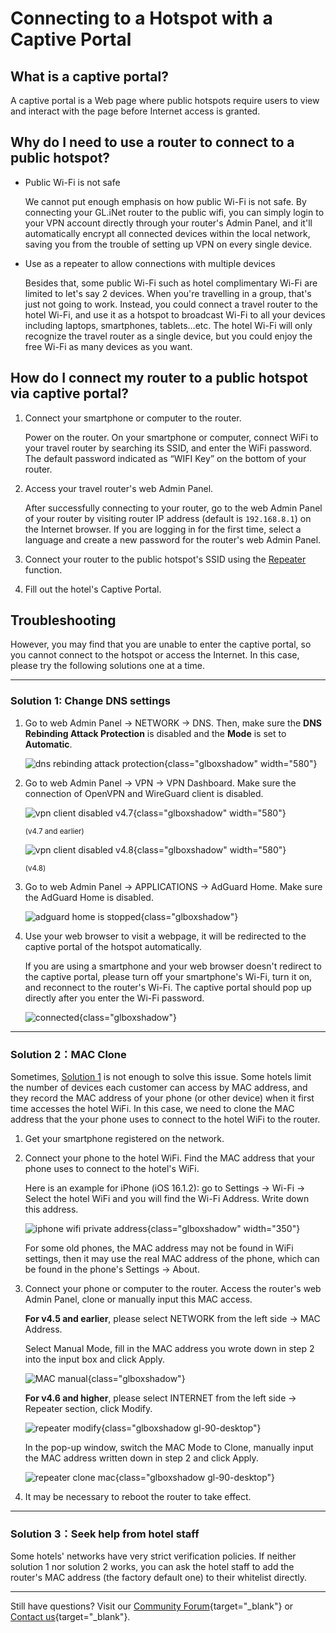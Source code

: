 # Connecting to a Hotspot with a Captive Portal

## What is a captive portal?

A captive portal is a Web page where public hotspots require users to view and interact with the page before Internet access is granted.

## Why do I need to use a router to connect to a public hotspot?

* Public Wi-Fi is not safe

    We cannot put enough emphasis on how public Wi-Fi is not safe. By connecting your GL.iNet router to the public wifi, you can simply login to your VPN account directly through your router's Admin Panel, and it'll automatically encrypt all connected devices within the local network, saving you from the trouble of setting up VPN on every single device. 

* Use as a repeater to allow connections with multiple devices

    Besides that, some public Wi-Fi such as hotel complimentary Wi-Fi are limited to let's say 2 devices. When you're travelling in a group, that's just not going to work. Instead, you could connect a travel router to the hotel Wi-Fi, and use it as a hotspot to broadcast Wi-Fi to all your devices including laptops, smartphones, tablets…etc. The hotel Wi-Fi will only recognize the travel router as a single device, but you could enjoy the free Wi-Fi as many devices as you want. 

## How do I connect my router to a public hotspot via captive portal?

1. Connect your smartphone or computer to the router.

    Power on the router. On your smartphone or computer, connect WiFi to your travel router by searching its SSID, and enter the WiFi password. The default password indicated as “WIFI Key” on the bottom of your router.

2. Access your travel router's web Admin Panel.

    After successfully connecting to your router, go to the web Admin Panel of your router by visiting router IP address (default is `192.168.8.1`) on the Internet browser. If you are logging in for the first time, select a language and create a new password for the router's web Admin Panel.

3. Connect your router to the public hotspot's SSID using the [Repeater](../interface_guide/internet_repeater.md/) function.

4. Fill out the hotel's Captive Portal.

## Troubleshooting

However, you may find that you are unable to enter the captive portal, so you cannot connect to the hotspot or access the Internet. In this case, please try the following solutions one at a time.

---

### Solution 1: Change DNS settings

1. Go to web Admin Panel -> NETWORK -> DNS. Then, make sure the **DNS Rebinding Attack Protection** is disabled and the **Mode** is set to **Automatic**.

    ![dns rebinding attack protection](https://static.gl-inet.com/docs/router/en/4/tutorials/connect_to_a_hotspot_with_captive_portal/dns_rebinding_attack_protection.png){class="glboxshadow" width="580"}

2. Go to web Admin Panel -> VPN -> VPN Dashboard. Make sure the connection of OpenVPN and WireGuard client is disabled.

    ![vpn client disabled v4.7](https://static.gl-inet.com/docs/router/en/4/tutorials/connect_to_a_hotspot_with_captive_portal/vpn_client_is_disable.png){class="glboxshadow" width="580"}
    
    <small>(v4.7 and earlier)</small>

    ![vpn client disabled v4.8](https://static.gl-inet.com/docs/router/en/4/tutorials/connect_to_a_hotspot_with_captive_portal/vpn_disabled_4.8.jpg){class="glboxshadow" width="580"}
    
    <small>(v4.8)</small>

3. Go to web Admin Panel -> APPLICATIONS -> AdGuard Home. Make sure the AdGuard Home is disabled.

    ![adguard home is stopped](https://static.gl-inet.com/docs/router/en/4/tutorials/connect_to_a_hotspot_with_captive_portal/adguardhome_init.png){class="glboxshadow"}

4. Use your web browser to visit a webpage, it will be redirected to the captive portal of the hotspot automatically.

    If you are using a smartphone and your web browser doesn't redirect to the captive portal, please turn off your smartphone's Wi-Fi, turn it on, and reconnect to the router's Wi-Fi. The captive portal should pop up directly after you enter the Wi-Fi password.

    ![connected](https://static.gl-inet.com/docs/router/en/4/tutorials/connect_to_a_hotspot_with_captive_portal/connected.png){class="glboxshadow"}

---

### Solution 2：MAC Clone

Sometimes, [Solution 1](#solution-1-change-dns-settings) is not enough to solve this issue. Some hotels limit the number of devices each customer can access by MAC address, and they record the MAC address of your phone (or other device) when it first time accesses the hotel WiFi. In this case, we need to clone the MAC address that the your phone uses to connect to the hotel WiFi to the router.

1. Get your smartphone registered on the network.

2. Connect your phone to the hotel WiFi. Find the MAC address that your phone uses to connect to the hotel's WiFi. 

    Here is an example for iPhone (iOS 16.1.2): go to Settings -> Wi-Fi -> Select the hotel WiFi and you will find the Wi-Fi Address. Write down this address.

    ![iphone wifi private address](https://static.gl-inet.com/docs/router/en/4/tutorials/connect_to_a_hotspot_with_captive_portal/iphone_wifi_private_address.png){class="glboxshadow" width="350"}

    For some old phones, the MAC address may not be found in WiFi settings, then it may use the real MAC address of the phone, which can be found in the phone's Settings -> About.

3. Connect your phone or computer to the router. Access the router's web Admin Panel, clone or manually input this MAC access.

    **For v4.5 and earlier**, please select NETWORK from the left side -> MAC Address.

    Select Manual Mode, fill in the MAC address you wrote down in step 2 into the input box and click Apply.

    ![MAC manual](https://static.gl-inet.com/docs/router/en/4/tutorials/connect_to_a_hotspot_with_captive_portal/mac_address_manual.png){class="glboxshadow"}

    **For v4.6 and higher**, please select INTERNET from the left side -> Repeater section, click Modify.

    ![repeater modify](https://static.gl-inet.com/docs/router/en/4/tutorials/connect_to_a_hotspot_with_captive_portal/repeater_modify.png){class="glboxshadow gl-90-desktop"}

    In the pop-up window, switch the MAC Mode to Clone, manually input the MAC address written down in step 2 and click Apply.

    ![repeater clone mac](https://static.gl-inet.com/docs/router/en/4/tutorials/connect_to_a_hotspot_with_captive_portal/repeater_clone_mac.png){class="glboxshadow gl-90-desktop"}

4. It may be necessary to reboot the router to take effect.

---

### Solution 3：Seek help from hotel staff

Some hotels' networks have very strict verification policies. If neither solution 1 nor solution 2 works, you can ask the hotel staff to add the router's MAC address (the factory default one) to their whitelist directly.

---

Still have questions? Visit our [Community Forum](https://forum.gl-inet.com){target="_blank"} or [Contact us](https://www.gl-inet.com/contacts/){target="_blank"}.

